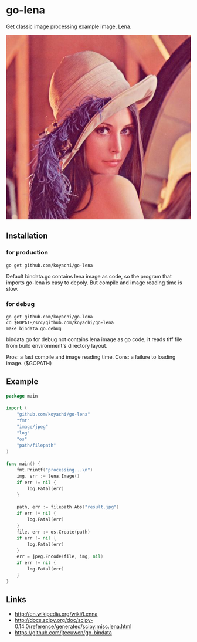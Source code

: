 # go-lena

Get classic image processing example image, Lena.

![lena.result.jpg](https://raw.githubusercontent.com/koyachi/go-lena/master/example/lena.result.jpg)

## Installation

### for production
```
go get github.com/koyachi/go-lena
```

Default bindata.go contains lena image as code, so the program that imports go-lena is easy to depoly. But compile and image reading time is slow.

### for debug
```
go get github.com/koyachi/go-lena
cd $GOPATH/src/github.com/koyachi/go-lena
make bindata.go.debug
```

bindata.go for debug not contains lena image as go code, it reads tiff file from build environment's directory layout.

Pros: a fast compile and image reading time.
Cons: a failure to loading image. ($GOPATH)

## Example

```go
package main

import (
	"github.com/koyachi/go-lena"
	"fmt"
	"image/jpeg"
	"log"
	"os"
	"path/filepath"
)

func main() {
	fmt.Printf("processing...\n")
	img, err := lena.Image()
	if err != nil {
		log.Fatal(err)
	}

	path, err := filepath.Abs("result.jpg")
	if err != nil {
		log.Fatal(err)
	}
	file, err := os.Create(path)
	if err != nil {
		log.Fatal(err)
	}
	err = jpeg.Encode(file, img, nil)
	if err != nil {
		log.Fatal(err)
	}
}
```

## Links

- http://en.wikipedia.org/wiki/Lenna
- http://docs.scipy.org/doc/scipy-0.14.0/reference/generated/scipy.misc.lena.html
- https://github.com/jteeuwen/go-bindata
